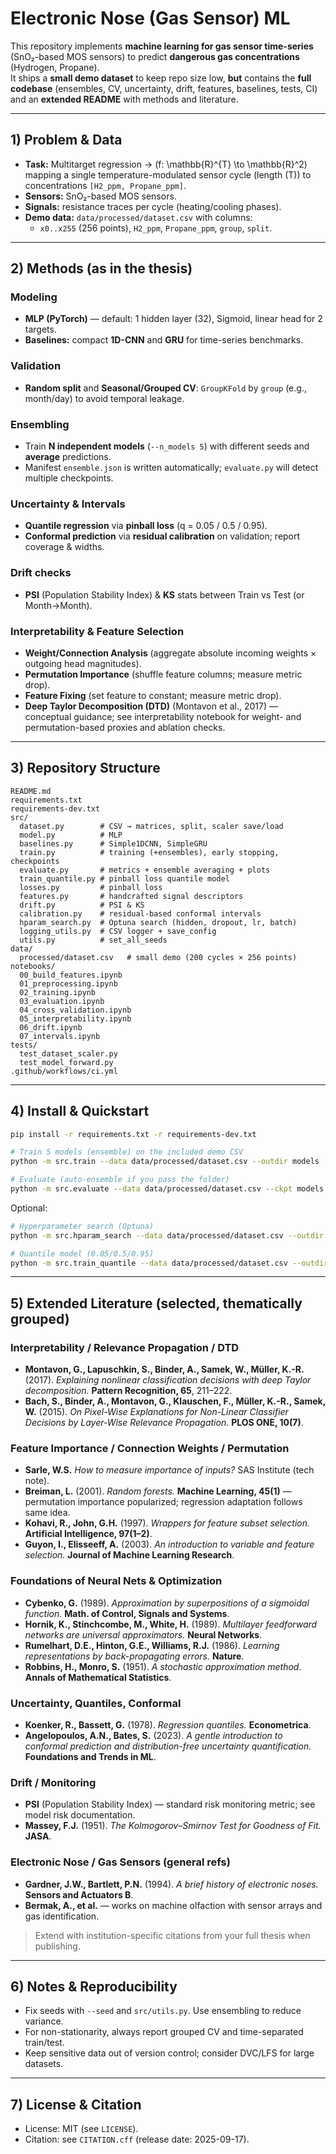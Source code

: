 # Electronic Nose (Gas Sensor) ML

This repository implements **machine learning for gas sensor time-series** (SnO₂-based MOS sensors) to predict **dangerous gas concentrations** (Hydrogen, Propane).  
It ships a **small demo dataset** to keep repo size low, **but** contains the **full codebase** (ensembles, CV, uncertainty, drift, features, baselines, tests, CI) and an **extended README** with methods and literature.


---

## 1) Problem & Data

- **Task:** Multitarget regression → \(f: \mathbb{R}^{T} \to \mathbb{R}^2\) mapping a single temperature-modulated sensor cycle (length \(T\)) to concentrations `[H2_ppm, Propane_ppm]`.
- **Sensors:** SnO₂-based MOS sensors.
- **Signals:** resistance traces per cycle (heating/cooling phases).
- **Demo data:** `data/processed/dataset.csv` with columns:
  - `x0..x255` (256 points), `H2_ppm`, `Propane_ppm`, `group`, `split`.

---

## 2) Methods (as in the thesis)

### Modeling
- **MLP (PyTorch)** — default: 1 hidden layer (32), Sigmoid, linear head for 2 targets.
- **Baselines:** compact **1D-CNN** and **GRU** for time-series benchmarks.

### Validation
- **Random split** and **Seasonal/Grouped CV**: `GroupKFold` by `group` (e.g., month/day) to avoid temporal leakage.  

### Ensembling
- Train **N independent models** (`--n_models 5`) with different seeds and **average** predictions.  
- Manifest `ensemble.json` is written automatically; `evaluate.py` will detect multiple checkpoints.

### Uncertainty & Intervals
- **Quantile regression** via **pinball loss** (q = 0.05 / 0.5 / 0.95).  
- **Conformal prediction** via **residual calibration** on validation; report coverage & widths.

### Drift checks
- **PSI** (Population Stability Index) & **KS** stats between Train vs Test (or Month→Month).

### Interpretability & Feature Selection
- **Weight/Connection Analysis** (aggregate absolute incoming weights × outgoing head magnitudes).  
- **Permutation Importance** (shuffle feature columns; measure metric drop).  
- **Feature Fixing** (set feature to constant; measure metric drop).  
- **Deep Taylor Decomposition (DTD)** (Montavon et al., 2017) — conceptual guidance; see interpretability notebook for weight- and permutation-based proxies and ablation checks.

---

## 3) Repository Structure

```
README.md
requirements.txt
requirements-dev.txt
src/
  dataset.py        # CSV → matrices, split, scaler save/load
  model.py          # MLP
  baselines.py      # Simple1DCNN, SimpleGRU
  train.py          # training (+ensembles), early stopping, checkpoints
  evaluate.py       # metrics + ensemble averaging + plots
  train_quantile.py # pinball loss quantile model
  losses.py         # pinball loss
  features.py       # handcrafted signal descriptors
  drift.py          # PSI & KS
  calibration.py    # residual-based conformal intervals
  hparam_search.py  # Optuna search (hidden, dropout, lr, batch)
  logging_utils.py  # CSV logger + save_config
  utils.py          # set_all_seeds
data/
  processed/dataset.csv   # small demo (200 cycles × 256 points)
notebooks/
  00_build_features.ipynb
  01_preprocessing.ipynb
  02_training.ipynb
  03_evaluation.ipynb
  04_cross_validation.ipynb
  05_interpretability.ipynb
  06_drift.ipynb
  07_intervals.ipynb
tests/
  test_dataset_scaler.py
  test_model_forward.py
.github/workflows/ci.yml
```

---

## 4) Install & Quickstart

```bash
pip install -r requirements.txt -r requirements-dev.txt

# Train 5 models (ensemble) on the included demo CSV
python -m src.train --data data/processed/dataset.csv --outdir models   --targets H2_ppm Propane_ppm --epochs 100 --patience 20 --n_models 5 --seed 123

# Evaluate (auto-ensemble if you pass the folder)
python -m src.evaluate --data data/processed/dataset.csv --ckpt models   --scaler models/scaler.joblib --targets H2_ppm Propane_ppm
```

Optional:
```bash
# Hyperparameter search (Optuna)
python -m src.hparam_search --data data/processed/dataset.csv --outdir models --trials 20

# Quantile model (0.05/0.5/0.95)
python -m src.train_quantile --data data/processed/dataset.csv --outdir models   --targets H2_ppm Propane_ppm --quantiles 0.05 0.5 0.95
```

---

## 5) Extended Literature (selected, thematically grouped)

### Interpretability / Relevance Propagation / DTD
- **Montavon, G., Lapuschkin, S., Binder, A., Samek, W., Müller, K.-R.** (2017). *Explaining nonlinear classification decisions with deep Taylor decomposition.* **Pattern Recognition, 65**, 211–222.  
- **Bach, S., Binder, A., Montavon, G., Klauschen, F., Müller, K.-R., Samek, W.** (2015). *On Pixel-Wise Explanations for Non-Linear Classifier Decisions by Layer-Wise Relevance Propagation.* **PLOS ONE, 10(7)**.

### Feature Importance / Connection Weights / Permutation
- **Sarle, W.S.** *How to measure importance of inputs?* SAS Institute (tech note).  
- **Breiman, L.** (2001). *Random forests.* **Machine Learning, 45(1)** — permutation importance popularized; regression adaptation follows same idea.  
- **Kohavi, R., John, G.H.** (1997). *Wrappers for feature subset selection.* **Artificial Intelligence, 97(1–2)**.  
- **Guyon, I., Elisseeff, A.** (2003). *An introduction to variable and feature selection.* **Journal of Machine Learning Research**.

### Foundations of Neural Nets & Optimization
- **Cybenko, G.** (1989). *Approximation by superpositions of a sigmoidal function.* **Math. of Control, Signals and Systems**.  
- **Hornik, K., Stinchcombe, M., White, H.** (1989). *Multilayer feedforward networks are universal approximators.* **Neural Networks**.  
- **Rumelhart, D.E., Hinton, G.E., Williams, R.J.** (1986). *Learning representations by back-propagating errors.* **Nature**.  
- **Robbins, H., Monro, S.** (1951). *A stochastic approximation method.* **Annals of Mathematical Statistics**.

### Uncertainty, Quantiles, Conformal
- **Koenker, R., Bassett, G.** (1978). *Regression quantiles.* **Econometrica**.  
- **Angelopoulos, A.N., Bates, S.** (2023). *A gentle introduction to conformal prediction and distribution-free uncertainty quantification.* **Foundations and Trends in ML**.

### Drift / Monitoring
- **PSI** (Population Stability Index) — standard risk monitoring metric; see model risk documentation.  
- **Massey, F.J.** (1951). *The Kolmogorov–Smirnov Test for Goodness of Fit.* **JASA**.

### Electronic Nose / Gas Sensors (general refs)
- **Gardner, J.W., Bartlett, P.N.** (1994). *A brief history of electronic noses.* **Sensors and Actuators B**.  
- **Bermak, A., et al.** — works on machine olfaction with sensor arrays and gas identification.

> Extend with institution-specific citations from your full thesis when publishing.

---

## 6) Notes & Reproducibility
- Fix seeds with `--seed` and `src/utils.py`. Use ensembling to reduce variance.  
- For non-stationarity, always report grouped CV and time-separated train/test.  
- Keep sensitive data out of version control; consider DVC/LFS for large datasets.

---

## 7) License & Citation
- License: MIT (see `LICENSE`).  
- Citation: see `CITATION.cff` (release date: 2025-09-17).
